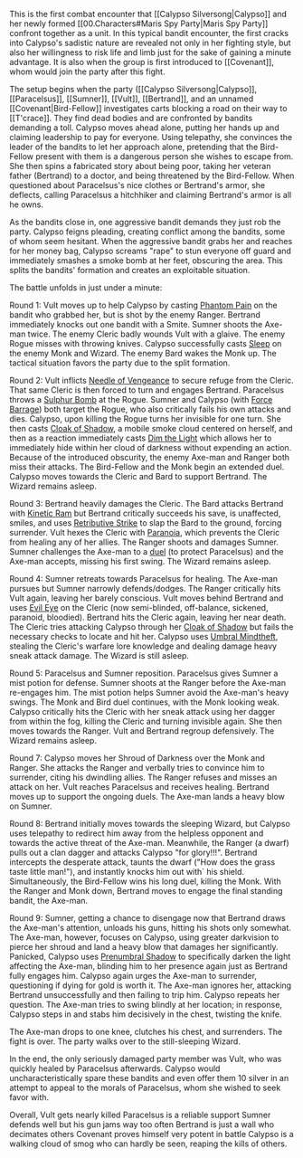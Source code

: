 This is the first combat encounter that [[Calypso Silversong|Calypso]] and her newly formed [[00.Characters#Maris Spy Party|Maris Spy Party]] confront together as a unit. In this typical bandit encounter, the first cracks into Calypso's sadistic nature are revealed not only in her fighting style, but also her willingness to risk life and limb just for the sake of gaining a minute advantage. It is also when the group is first introduced to [[Covenant]], whom would join the party after this fight.

The setup begins when the party ([[Calypso Silversong|Calypso]], [[Paracelsus]], [[Sumner]], [[Vult]], [[Bertrand]], and an unnamed [[Covenant|Bird-Fellow]] investigates carts blocking a road on their way to [[T'crace]]. They find dead bodies and are confronted by bandits demanding a toll. Calypso moves ahead alone, putting her hands up and claiming leadership to pay for everyone. Using telepathy, she convinces the leader of the bandits to let her approach alone, pretending that the Bird-Fellow present with them is a dangerous person she wishes to escape from. She then spins a fabricated story about being poor, taking her veteran father (Bertrand) to a doctor, and being threatened by the Bird-Fellow. When questioned about Paracelsus's nice clothes or Bertrand's armor, she deflects, calling Paracelsus a hitchhiker and claiming Bertrand's armor is all he owns.

As the bandits close in, one aggressive bandit demands they just rob the party. Calypso feigns pleading, creating conflict among the bandits, some of whom seem hesitant. When the aggressive bandit grabs her and reaches for her money bag, Calypso screams "rape" to stun everyone off guard and immediately smashes a smoke bomb at her feet, obscuring the area. This splits the bandits' formation and creates an exploitable situation.

The battle unfolds in just under a minute:

Round 1: Vult moves up to help Calypso by casting [Phantom Pain](https://2e.aonprd.com/Spells.aspx?ID=1632&Redirected=1) on the bandit who grabbed her, but is shot by the enemy Ranger. Bertrand immediately knocks out one bandit with a Smite. Sumner shoots the Axe-man twice. The enemy Cleric badly wounds Vult with a glaive. The enemy Rogue misses with throwing knives. Calypso successfully casts [Sleep](https://2e.aonprd.com/Spells.aspx?ID=1675) on the enemy Monk and Wizard. The enemy Bard wakes the Monk up. The tactical situation favors the party due to the split formation.

Round 2: Vult inflicts [Needle of Vengeance](https://2e.aonprd.com/Spells.aspx?ID=1881&Redirected=1) to secure refuge from the Cleric. That same Cleric is then forced to turn and engages Bertrand. Paracelsus throws a [Sulphur Bomb](https://2e.aonprd.com/Equipment.aspx?ID=1257) at the Rogue. Sumner and Calypso (with [Force Barrage](https://2e.aonprd.com/Spells.aspx?ID=1536)) both target the Rogue, who also critically fails his own attacks and dies. Calypso, upon killing the Rogue turns her invisible for one turn. She then casts [Cloak of Shadow](https://2e.aonprd.com/Spells.aspx?ID=1790), a mobile smoke cloud centered on herself, and then as a reaction immediately casts [Dim the Light](https://2e.aonprd.com/Spells.aspx?ID=781) which allows her to immediately hide within her cloud of darkness without expending an action. Because of the introduced obscurity, the enemy Axe-man and Ranger both miss their attacks. The Bird-Fellow and the Monk begin an extended duel. Calypso moves towards the Cleric and Bard to support Bertrand. The Wizard remains asleep.

Round 3: Bertrand heavily damages the Cleric. The Bard attacks Bertrand with [Kinetic Ram](https://2e.aonprd.com/Spells.aspx?ID=1156) but Bertrand critically succeeds his save, is unaffected, smiles, and uses [Retributive Strike](https://2e.aonprd.com/Actions.aspx?ID=2807) to slap the Bard to the ground, forcing surrender. Vult hexes the Cleric with [Paranoia](https://2e.aonprd.com/Spells.aspx?ID=1623&Redirected=1), which prevents the Cleric from healing any of her allies. The Ranger shoots and damages Sumner. Sumner challenges the Axe-man to a [duel](https://2e.aonprd.com/Feats.aspx?ID=6314) (to protect Paracelsus) and the Axe-man accepts, missing his first swing. The Wizard remains asleep.

Round 4: Sumner retreats towards Paracelsus for healing. The Axe-man pursues but Sumner narrowly defends/dodges. The Ranger critically hits Vult again, leaving her barely conscious. Vult moves behind Bertrand and uses [Evil Eye](https://2e.aonprd.com/Spells.aspx?ID=1889) on the Cleric (now semi-blinded, off-balance, sickened, paranoid, bloodied). Bertrand hits the Cleric again, leaving her near death. The Cleric tries attacking Calypso through her [Cloak of Shadow](https://2e.aonprd.com/Spells.aspx?ID=1790) but fails the necessary checks to locate and hit her. Calypso uses [Umbral Mindtheft](https://2e.aonprd.com/Spells.aspx?ID=1211), stealing the Cleric's warfare lore knowledge and dealing damage heavy sneak attack damage. The Wizard is still asleep.

Round 5: Paracelsus and Sumner reposition. Paracelsus gives Sumner a mist potion for defense. Sumner shoots at the Ranger before the Axe-man re-engages him. The mist potion helps Sumner avoid the Axe-man's heavy swings. The Monk and Bird duel continues, with the Monk looking weak. Calypso critically hits the Cleric with her sneak attack using her dagger from within the fog, killing the Cleric and turning invisible again. She then moves towards the Ranger. Vult and Bertrand regroup defensively. The Wizard remains asleep.

Round 7: Calypso moves her Shroud of Darkness over the Monk and Ranger. She attacks the Ranger and verbally tries to convince him to surrender, citing his dwindling allies. The Ranger refuses and misses an attack on her. Vult reaches Paracelsus and receives healing. Bertrand moves up to support the ongoing duels. The Axe-man lands a heavy blow on Sumner.

Round 8: Bertrand initially moves towards the sleeping Wizard, but Calypso uses telepathy to redirect him away from the helpless opponent and towards the active threat of the Axe-man. Meanwhile, the Ranger (a dwarf) pulls out a clan dagger and attacks Calypso "for glory!!!". Bertrand intercepts the desperate attack, taunts the dwarf ("How does the grass taste little man!"), and instantly knocks him out with` his shield. Simultaneously, the Bird-Fellow wins his long duel, killing the Monk. With the Ranger and Monk down, Bertrand moves to engage the final standing bandit, the Axe-man.

Round 9: Sumner, getting a chance to disengage now that Bertrand draws the Axe-man's attention, unloads his guns, hitting his shots only somewhat. The Axe-man, however, focuses on Calypso, using greater darkvision to pierce her shroud and land a heavy blow that damages her significantly. Panicked, Calypso uses [Prenumbral Shadow](https://2e.aonprd.com/Spells.aspx?ID=2360) to specifically darken the light affecting the Axe-man, blinding him to her presence again just as Bertrand fully engages him. Calypso again urges the Axe-man to surrender, questioning if dying for gold is worth it. The Axe-man ignores her, attacking Bertrand unsuccessfully and then failing to trip him. Calypso repeats her question. The Axe-man tries to swing blindly at her location; in response, Calypso steps in and stabs him decisively in the chest, twisting the knife.

The Axe-man drops to one knee, clutches his chest, and surrenders. The fight is over. The party walks over to the still-sleeping Wizard.

In the end, the only seriously damaged party member was Vult, who was quickly healed by Paracelsus afterwards. Calypso would uncharacteristically spare these bandits and even offer them 10 silver in an attempt to appeal to the morals of Paracelsus, whom she wished to seek favor with.

Overall, 
Vult gets nearly killed
Paracelsus is a reliable support
Sumner defends well but his gun jams way too often
Bertrand is just a wall who decimates others
Covenant proves himself very potent in battle
Calypso is a walking cloud of smog who can hardly be seen, reaping the kills of others.